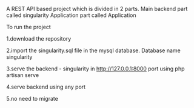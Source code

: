 A REST API based project which is divided in 2 parts. 
Main backend part called singularity
Application part called Application


To run the project

1.download the repository 

2.import the singularity.sql file in the mysql database. Database name singularity

3.serve the backend - singularity in http://127.0.0.1:8000 port using 
php artisan serve 

4.serve backend using any port

5.no need to migrate 
